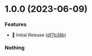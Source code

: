 # 1.0.0 (2023-06-09)


### Features

* :tada: Initial Release ([df7b38b](https://github.com/Deastrom/logseq-plugin-jira-activity/commit/df7b38b651a86728d2287697cacb60fa182e6f97))

### Nothing
